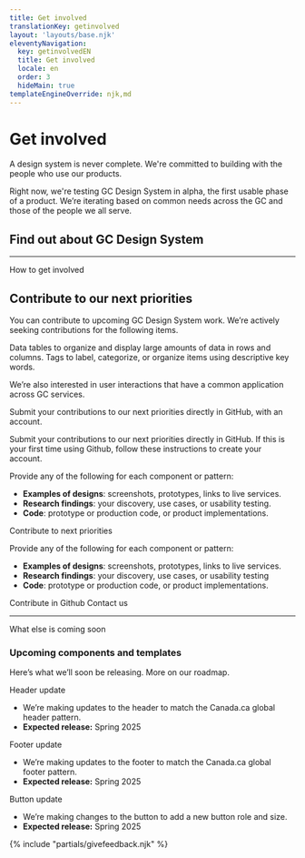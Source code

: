 ```yaml
---
title: Get involved
translationKey: getinvolved
layout: 'layouts/base.njk'
eleventyNavigation:
  key: getinvolvedEN
  title: Get involved
  locale: en
  order: 3
  hideMain: true
templateEngineOverride: njk,md
---
```


# Get involved

A design system is never complete. We're committed to building with the people who use our products.

Right now, we're testing GC Design System in alpha, the first usable phase of a product. We’re iterating based on common needs across the GC and those of the people we all serve.

## Find out about GC Design System

<div class="d-grid lg:grid-cols-3 mb-400 gap-400">
  <gcds-card
    card-title="Subscribe to newsletter"
    href="{{ links.contact }}"
    description="Subscribe to our newsletter to get GC Design System updates, release communications, and special events."
  ></gcds-card>
  <gcds-card
    card-title="Attend a demo"
    href="{{ links.registerDemo }}"
    description="Get an intro to prototyping and developing web experiences using the design system, followed by a Q&A."
  ></gcds-card>
</div>

<hr/>

<gcds-heading tag="h2" margin-top="225">How to get involved</gcds-heading>

## Contribute to our next priorities

You can contribute to upcoming GC Design System work. We’re actively seeking contributions for the following items.

Data tables to organize and display large amounts of data in rows and columns.
Tags to label, categorize, or organize items using descriptive key words.

We’re also interested in user interactions that have a common application across GC services.

Submit your contributions to our next priorities directly in GitHub, with an account.

Submit your contributions to our next priorities directly in GitHub. If this is your first time using Github, follow these <gcds-link href="{{ links.githubGetStarted }}" external>instructions</gcds-link> to create your account.

Provide any of the following for each component or pattern:

- **Examples of designs**: screenshots, prototypes, links to live services.
- **Research findings**: your discovery, use cases, or usability testing.
- **Code**: prototype or production code, or product implementations.

<gcds-link href="{{ links.githubCompsPriority }}" external>Contribute to next priorities</gcds-link>

Provide any of the following for each component or pattern:

- **Examples of designs**: screenshots, prototypes, links to live services.
- **Research findings**: your discovery, use cases, or usability testing
- **Code**: prototype or production code, or product implementations.

<gcds-button button-role="secondary" button-type="link" href="{{ links.githubCompsPriority }}" external>Contribute in Github</gcds-button>
<gcds-button button-role="secondary" button-type="link" href="{{ links.contact }}" external>Contact us</gcds-button>

<hr />

<gcds-heading tag="h2" margin-top="225">What else is coming soon</gcds-heading>

### Upcoming components and templates

Here’s what we’ll soon be releasing. More on our <gcds-link href="{{ links.roadmap }}">roadmap</gcds-link>.

<div>
  <gcds-heading tag="h4" margin-bottom="0">Header update</gcds-heading>
  <ul class="mb-300">
    <li>We’re making updates to the header to match the Canada.ca global header pattern.</li>
    <li><strong>Expected release:</strong> Spring 2025</li>
  </ul>
</div>

<div>
  <gcds-heading tag="h4" margin-bottom="0">Footer update</gcds-heading>
  <ul class="mb-300">
    <li>We’re making updates to the footer to match the Canada.ca global footer pattern.</li>
    <li><strong>Expected release:</strong> Spring 2025</li>
  </ul>
</div>

<div>
  <gcds-heading tag="h4" margin-bottom="0">Button update</gcds-heading>
  <ul class="mb-300">
    <li>We’re making changes to the button to add a new button role and size.</li>
    <li><strong>Expected release:</strong> Spring 2025</li>
  </ul>
</div>

{% include "partials/givefeedback.njk" %}
